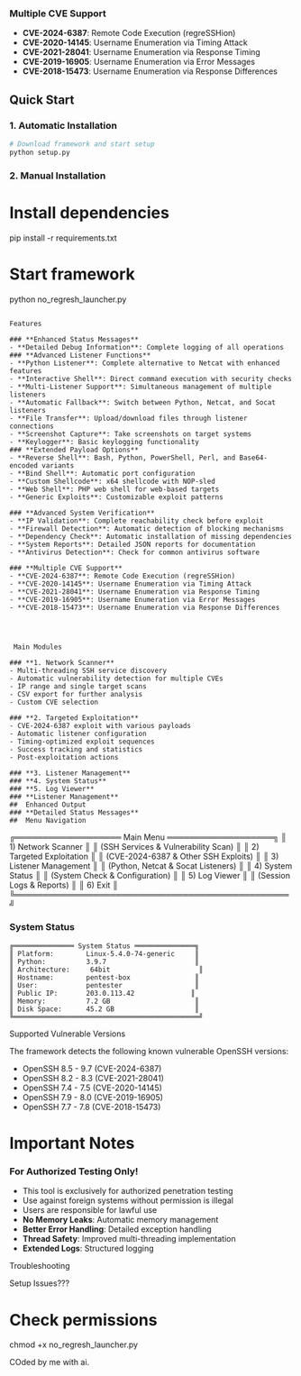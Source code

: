 

### **Multiple CVE Support**
- **CVE-2024-6387**: Remote Code Execution (regreSSHion)
- **CVE-2020-14145**: Username Enumeration via Timing Attack
- **CVE-2021-28041**: Username Enumeration via Response Timing
- **CVE-2019-16905**: Username Enumeration via Error Messages
- **CVE-2018-15473**: Username Enumeration via Response Differences

##  Quick Start

### 1. Automatic Installation
```bash
# Download framework and start setup
python setup.py
```

### 2. Manual Installation

# Install dependencies
pip install -r requirements.txt

# Start framework
python no_regresh_launcher.py
```

Features 

### **Enhanced Status Messages**
- **Detailed Debug Information**: Complete logging of all operations
### **Advanced Listener Functions**
- **Python Listener**: Complete alternative to Netcat with enhanced features
- **Interactive Shell**: Direct command execution with security checks
- **Multi-Listener Support**: Simultaneous management of multiple listeners
- **Automatic Fallback**: Switch between Python, Netcat, and Socat listeners
- **File Transfer**: Upload/download files through listener connections
- **Screenshot Capture**: Take screenshots on target systems
- **Keylogger**: Basic keylogging functionality
### **Extended Payload Options**
- **Reverse Shell**: Bash, Python, PowerShell, Perl, and Base64-encoded variants
- **Bind Shell**: Automatic port configuration
- **Custom Shellcode**: x64 shellcode with NOP-sled
- **Web Shell**: PHP web shell for web-based targets
- **Generic Exploits**: Customizable exploit patterns

### **Advanced System Verification**
- **IP Validation**: Complete reachability check before exploit
- **Firewall Detection**: Automatic detection of blocking mechanisms
- **Dependency Check**: Automatic installation of missing dependencies
- **System Reports**: Detailed JSON reports for documentation
- **Antivirus Detection**: Check for common antivirus software

### **Multiple CVE Support**
- **CVE-2024-6387**: Remote Code Execution (regreSSHion)
- **CVE-2020-14145**: Username Enumeration via Timing Attack
- **CVE-2021-28041**: Username Enumeration via Response Timing
- **CVE-2019-16905**: Username Enumeration via Error Messages
- **CVE-2018-15473**: Username Enumeration via Response Differences




 Main Modules

### **1. Network Scanner**
- Multi-threading SSH service discovery
- Automatic vulnerability detection for multiple CVEs
- IP range and single target scans
- CSV export for further analysis
- Custom CVE selection

### **2. Targeted Exploitation**
- CVE-2024-6387 exploit with various payloads
- Automatic listener configuration
- Timing-optimized exploit sequences
- Success tracking and statistics
- Post-exploitation actions

### **3. Listener Management**
### **4. System Status**
### **5. Log Viewer**
### **Listener Management**
##  Enhanced Output
### **Detailed Status Messages**
##  Menu Navigation

```
╔═══════════════════ Main Menu ═══════════════════╗
║  1) Network Scanner                          ║
║     (SSH Services & Vulnerability Scan)         ║
║  2) Targeted Exploitation                     ║
║     (CVE-2024-6387 & Other SSH Exploits)       ║
║  3) Listener Management                       ║
║     (Python, Netcat & Socat Listeners)         ║
║  4) System Status                            ║
║     (System Check & Configuration)              ║
║  5) Log Viewer                               ║
║     (Session Logs & Reports)                    ║
║  6) Exit                                      ║
╚═════════════════════════════════════════════════╝

### **System Status**
```
╔═══════════════ System Status ═══════════════╗
║ Platform:        Linux-5.4.0-74-generic     ║
║ Python:          3.9.7                      ║
║ Architecture:     64bit                      ║
║ Hostname:        pentest-box                ║
║ User:            pentester                  ║
║ Public IP:       203.0.113.42              ║
║ Memory:          7.2 GB                     ║
║ Disk Space:      45.2 GB                    ║
╚══════════════════════════════════════════════╝
```

Supported Vulnerable Versions

The framework detects the following known vulnerable OpenSSH versions:
- OpenSSH 8.5 - 9.7 (CVE-2024-6387)
- OpenSSH 8.2 - 8.3 (CVE-2021-28041)
- OpenSSH 7.4 - 7.5 (CVE-2020-14145)
- OpenSSH 7.9 - 8.0 (CVE-2019-16905)
- OpenSSH 7.7 - 7.8 (CVE-2018-15473)

# Important Notes

### **For Authorized Testing Only!**
- This tool is exclusively for authorized penetration testing
- Use against foreign systems without permission is illegal
- Users are responsible for lawful use
- **No Memory Leaks**: Automatic memory management
- **Better Error Handling**: Detailed exception handling
- **Thread Safety**: Improved multi-threading implementation
- **Extended Logs**: Structured logging


Troubleshooting

Setup Issues???

# Check permissions
chmod +x no_regresh_launcher.py

COded by me with ai.
